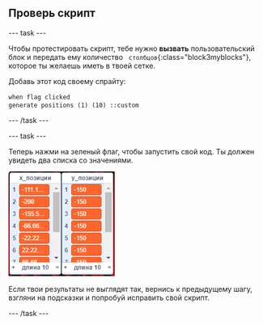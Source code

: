 ## Проверь скрипт

\--- task \---

Чтобы протестировать скрипт, тебе нужно **вызвать** пользовательский блок и передать ему количество ` столбцов`{:class="block3myblocks"}, которое ты желаешь иметь в твоей сетке.

Добавь этот код своему спрайту:

```blocks3
when flag clicked
generate positions (1) (10) ::custom
```

\--- /task \---

\--- task \---

Теперь нажми на зеленый флаг, чтобы запустить свой код. Ты должен увидеть два списка со значениями.

![списки](images/filled_lists.png)

Если твои результаты не выглядят так, вернись к предыдущему шагу, взгляни на подсказки и попробуй исправить свой скрипт.

\--- /task \---